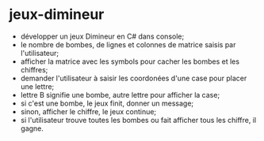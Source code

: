 # jeux-dimineur
- développer un jeux Dimineur en C# dans console;
- le nombre de bombes, de lignes et colonnes de matrice saisis par l'utilisateur;
- afficher la matrice avec les symbols pour cacher les bombes et les chiffres;
- demander l'utilisateur à saisir les coordonées d'une case pour placer une lettre;
- lettre B signifie une bombe, autre lettre pour afficher la case;
- si c'est une bombe, le jeux finit, donner un message;
- sinon, afficher le chiffre, le jeux continue;
- si l'utilisateur trouve toutes les bombes ou fait afficher tous les chiffre, il gagne.
